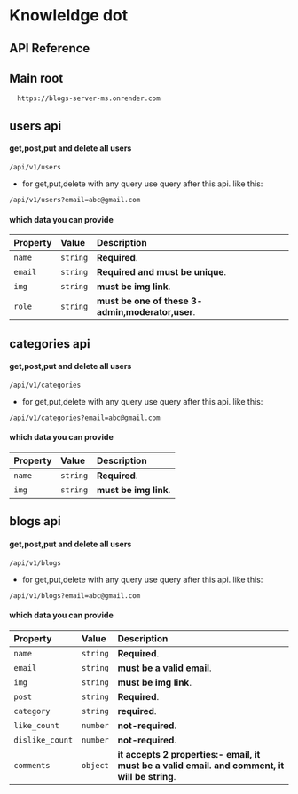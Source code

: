 # Knowleldge dot

## API Reference

## Main root

```
  https://blogs-server-ms.onrender.com
```

## users api

#### get,post,put and delete all users

```http
/api/v1/users
```

-   for get,put,delete with any query use query after this api. like this:

```http
/api/v1/users?email=abc@gmail.com
```

#### which data you can provide

| Property | Value    | Description                                       |
| :------- | :------- | :------------------------------------------------ |
| `name`   | `string` | **Required**.                                     |
| `email`  | `string` | **Required and must be unique**.                  |
| `img`    | `string` | **must be img link**.                             |
| `role`   | `string` | **must be one of these 3- admin,moderator,user**. |

<!-- user api -->

## categories api

#### get,post,put and delete all users

```http
/api/v1/categories
```

-   for get,put,delete with any query use query after this api. like this:

```http
/api/v1/categories?email=abc@gmail.com
```

#### which data you can provide

| Property | Value    | Description           |
| :------- | :------- | :-------------------- |
| `name`   | `string` | **Required**.         |
| `img`    | `string` | **must be img link**. |

<!-- categories api -->

## blogs api

#### get,post,put and delete all users

```http
/api/v1/blogs
```

-   for get,put,delete with any query use query after this api. like this:

```http
/api/v1/blogs?email=abc@gmail.com
```

#### which data you can provide

| Property        | Value    | Description                                                                                    |
| :-------------- | :------- | :--------------------------------------------------------------------------------------------- |
| `name`          | `string` | **Required**.                                                                                  |
| `email`         | `string` | **must be a valid email**.                                                                     |
| `img`           | `string` | **must be img link**.                                                                          |
| `post`          | `string` | **Required**.                                                                                  |
| `category`      | `string` | **required**.                                                                                  |
| `like_count`    | `number` | **not-required**.                                                                              |
| `dislike_count` | `number` | **not-required**.                                                                              |
| `comments`      | `object` | **it accepts 2 properties:- email, it must be a valid email. and comment, it will be string**. |

<!-- courses api -->
